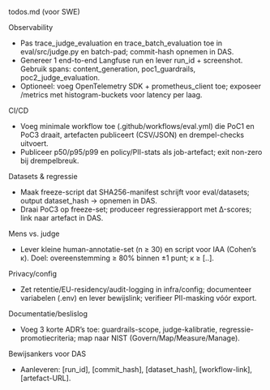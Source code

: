todos.md (voor SWE)

Observability
- Pas trace_judge_evaluation en trace_batch_evaluation toe in eval/src/judge.py en batch-pad; commit-hash opnemen in DAS.
- Genereer 1 end-to-end Langfuse run en lever run_id + screenshot. Gebruik spans: content_generation, poc1_guardrails, poc2_judge_evaluation.
- Optioneel: voeg OpenTelemetry SDK + prometheus_client toe; exposeer /metrics met histogram-buckets voor latency per laag.

CI/CD
- Voeg minimale workflow toe (.github/workflows/eval.yml) die PoC1 en PoC3 draait, artefacten publiceert (CSV/JSON) en drempel-checks uitvoert.
- Publiceer p50/p95/p99 en policy/PII-stats als job-artefact; exit non-zero bij drempelbreuk.

Datasets & regressie
- Maak freeze-script dat SHA256-manifest schrijft voor eval/datasets; output dataset_hash → opnemen in DAS.
- Draai PoC3 op freeze-set; produceer regressierapport met Δ-scores; link naar artefact in DAS.

Mens vs. judge
- Lever kleine human-annotatie-set (n ≥ 30) en script voor IAA (Cohen’s κ). Doel: overeenstemming ≥ 80% binnen ±1 punt; κ ≥ [..].

Privacy/config
- Zet retentie/EU-residency/audit-logging in infra/config; documenteer variabelen (.env) en lever bewijslink; verifieer PII-masking vóór export.

Documentatie/beslislog
- Voeg 3 korte ADR’s toe: guardrails-scope, judge-kalibratie, regressie-promotiecriteria; map naar NIST (Govern/Map/Measure/Manage).

Bewijsankers voor DAS
- Aanleveren: [run_id], [commit_hash], [dataset_hash], [workflow-link], [artefact-URL].
